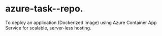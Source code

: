 # azure-task--repo.
To deploy an application (Dockerized Image) using Azure Container App Service for scalable, server-less hosting.
